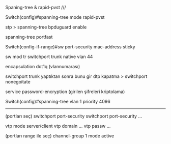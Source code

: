 Spaning-tree & rapid-pvst ///

Switch(config)#spanning-tree mode rapid-pvst

stp > spanning-tree bpduguard enable

spanning-tree portfast

Switch(config-if-range)#sw port-security mac-address sticky

sw mod tr
switchport trunk native vlan 44

encapsulation dot1q (vlannumarası)

switchport trunk yaptıktan sonra bunu gir
dtp kapatma > switchport nonegoitate

service password-encryption (girilen şifreleri kriptolama)

Switch(config)#spanning-tree vlan 1 priority 4096

---

(portları seç)
switchport port-security 
switchport port-security ...


vtp mode server/client
vtp domain ...
vtp passw ...

(portları range ile seç) 
channel-group 1 mode active 

